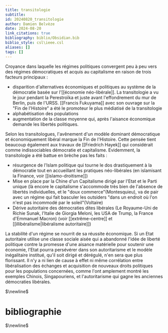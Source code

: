 ```yaml
---
title: transitologie
subtitle:
id: 20240820_transitologie
author: Damien Belvèze
date: 2024-08-20
link_citations: true
bibliography: biblio/Obsidian.bib
biblio_style: csl\ieee.csl
aliases: []
tags: []
---
```

Croyance dans laquelle les régimes politiques convergent peu à peu vers des régimes démocratiques et acquis au capitalisme en raison de trois facteurs principaux : 
- disparition d'alternatives économiques et politiques au système de la démocratie basée sur l'[[économie néo-libérale]]. La transitologie a vu le jour pendant la Perestroïka et juste avant l'effondrement du mur de Berlin, puis de l'URSS. [[Francis Fukuyama]] avec son ouvrage sur la "Fin de l'Histoire" a été le promoteur le plus médiatisé de la transitologie
- alphabétisation des populations
- augmentation de la classe moyenne qui, après l'aisance économique demande les libertés politiques. 

Selon les transitologues, l'avênement d'un modèle dominant démocratique et économiquement libéral marque la Fin de l'Histoire. Cette pensée tient beaucoup également aux travaux de [[Friedrich Hayek]]
qui considérait comme indissociables démocratie et capitalisme. 
Evidemment, la transitologie a été battue en brèche pas les faits : 
- résurgence de l'Islam politique qui tourne le dos drastiquement à la démocratie tout en accueillant les pratiques néo-libérales (en islamisant la Finance, voir [[islamo-droitisme]])
- Mise en place par la Chine d'un Capitalisme dirigé par l'Etat et le Parti unique (là encore le capitalisme s'accommode très bien de l'absence de libertés individuelles, et le "doux commerce"(Montesquieu), va de pair avec un régime qui fait basculer les outsiders "dans un endroit où l'on n'est pas incommodé par le soleil"(Voltaire)
- Dérive autoritaire des démocraties dites libérales (Le Royaume-Uni de Richie Sunak, l'Italie de Giorgia Meloni, les USA de Trump, la France d'Emmanuel Macron) (voir [[extrême-centre]] et [[illibéralisme|libéralisme autoritaire]]) 

La stabilité d'un régime se nourrit de sa réussite économique. Si un Etat autoritaire utilise une classe sociale aisée qui a abandonné l'idée de liberté politique contre la promesse d'une aisance matérielle pour soutenir une économie, l'Etat pourra persévérer dans son autoritarisme et le modèle inégalitaire institué, qu'il soit dirigé et dérégulé, n'en sera que plus florissant. Il n'y a ni lien de cause à effet ni même corrélation entre libéralisation des échanges et acquisition de nouveaux droits politiques pour les populations concernées, comme l'ont amplement montré les exemples Chinois, Singapouriens, et l'autoritarisme qui gagne les anciennes démocraties libérales. 


$\newline$
# bibliographie
$\newline$






